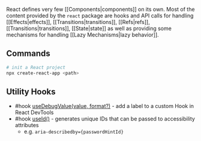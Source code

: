 React defines very few [[Components|components]] on its own. Most of the content provided by the `react` package are hooks and API calls for handling [[Effects|effects]], [[Transitions|transitions]], [[Refs|refs]], [[Transitions|transitions]], [[State|state]] as well as providing some mechanisms for handling [[Lazy Mechanisms|lazy behavior]].

## Commands
```sh
# init a React project
npx create-react-app <path>
```

## Utility Hooks
- #hook [useDebugValue(value, format?)](https://beta.reactjs.org/reference/react/useDebugValue) - add a label to a custom Hook in React DevTools
- #hook [useId()](https://beta.reactjs.org/reference/react/useId) - generates unique IDs that can be passed to accessibility attributes
	- e.g. `aria-describedby={passwordHintId}`


